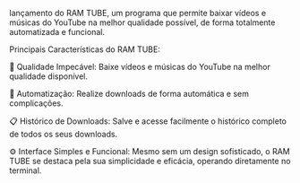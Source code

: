lançamento do RAM TUBE, um programa que permite baixar vídeos e músicas do YouTube na melhor qualidade possível, de forma totalmente automatizada e funcional.

Principais Características do RAM TUBE:

🎥 Qualidade Impecável: Baixe vídeos e músicas do YouTube na melhor qualidade disponível.

🤖 Automatização: Realize downloads de forma automática e sem complicações.

📋 Histórico de Downloads: Salve e acesse facilmente o histórico completo de todos os seus downloads.

⚙️ Interface Simples e Funcional: Mesmo sem um design sofisticado, o RAM TUBE se destaca pela sua simplicidade e eficácia, operando diretamente no terminal.
